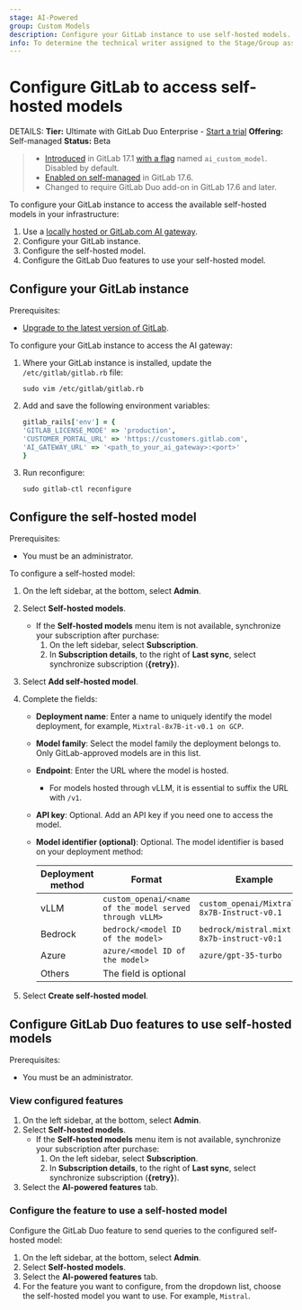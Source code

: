 ```yaml
---
stage: AI-Powered
group: Custom Models
description: Configure your GitLab instance to use self-hosted models.
info: To determine the technical writer assigned to the Stage/Group associated with this page, see https://handbook.gitlab.com/handbook/product/ux/technical-writing/#assignments
---
```


# Configure GitLab to access self-hosted models

DETAILS:
**Tier:** Ultimate with GitLab Duo Enterprise - [Start a trial](https://about.gitlab.com/solutions/gitlab-duo-pro/sales/?type=free-trial)
**Offering:** Self-managed
**Status:** Beta

> - [Introduced](https://gitlab.com/groups/gitlab-org/-/epics/12972) in GitLab 17.1 [with a flag](../../administration/feature_flags.md) named `ai_custom_model`. Disabled by default.
> - [Enabled on self-managed](https://gitlab.com/groups/gitlab-org/-/epics/15176) in GitLab 17.6.
> - Changed to require GitLab Duo add-on in GitLab 17.6 and later.

To configure your GitLab instance to access the available self-hosted models in your infrastructure:

1. Use a [locally hosted or GitLab.com AI gateway](index.md#choose-a-configuration-type).
1. Configure your GitLab instance.
1. Configure the self-hosted model.
1. Configure the GitLab Duo features to use your self-hosted model.

## Configure your GitLab instance

Prerequisites:

- [Upgrade to the latest version of GitLab](../../update/index.md).

To configure your GitLab instance to access the AI gateway:

1. Where your GitLab instance is installed, update the `/etc/gitlab/gitlab.rb` file:

   ```shell
   sudo vim /etc/gitlab/gitlab.rb
   ```

1. Add and save the following environment variables:

   ```ruby
   gitlab_rails['env'] = {
   'GITLAB_LICENSE_MODE' => 'production',
   'CUSTOMER_PORTAL_URL' => 'https://customers.gitlab.com',
   'AI_GATEWAY_URL' => '<path_to_your_ai_gateway>:<port>'
   }
   ```

1. Run reconfigure:

   ```shell
   sudo gitlab-ctl reconfigure
   ```

## Configure the self-hosted model

Prerequisites:

- You must be an administrator.

To configure a self-hosted model:

1. On the left sidebar, at the bottom, select **Admin**.
1. Select **Self-hosted models**.
   - If the **Self-hosted models** menu item is not available, synchronize your
     subscription after purchase:
     1. On the left sidebar, select **Subscription**.
     1. In **Subscription details**, to the right of **Last sync**, select
        synchronize subscription (**{retry}**).
1. Select **Add self-hosted model**.
1. Complete the fields:
   - **Deployment name**: Enter a name to uniquely identify the model deployment, for example, `Mixtral-8x7B-it-v0.1 on GCP`.
   - **Model family**: Select the model family the deployment belongs to. Only GitLab-approved models
     are in this list.
   - **Endpoint**: Enter the URL where the model is hosted.
     - For models hosted through vLLM, it is essential to suffix the URL with `/v1`.
   - **API key**: Optional. Add an API key if you need one to access the model.
   - **Model identifier (optional)**: Optional. The model identifier is based on your deployment method:

     | Deployment method | Format | Example |
     |-------------|---------|---------|
     | vLLM | `custom_openai/<name of the model served through vLLM>` | `custom_openai/Mixtral-8x7B-Instruct-v0.1` |
     | Bedrock | `bedrock/<model ID of the model>` | `bedrock/mistral.mixtral-8x7b-instruct-v0:1` |
     | Azure | `azure/<model ID of the model>` | `azure/gpt-35-turbo` |
     | Others | The field is optional |  |

1. Select **Create self-hosted model**.

## Configure GitLab Duo features to use self-hosted models

Prerequisites:

- You must be an administrator.

### View configured features

1. On the left sidebar, at the bottom, select **Admin**.
1. Select **Self-hosted models**.
   - If the **Self-hosted models** menu item is not available, synchronize your
     subscription after purchase:
     1. On the left sidebar, select **Subscription**.
     1. In **Subscription details**, to the right of **Last sync**, select
        synchronize subscription (**{retry}**).
1. Select the **AI-powered features** tab.

### Configure the feature to use a self-hosted model

Configure the GitLab Duo feature to send queries to the configured self-hosted model:

1. On the left sidebar, at the bottom, select **Admin**.
1. Select **Self-hosted models**.
1. Select the **AI-powered features** tab.
1. For the feature you want to configure, from the dropdown list, choose the self-hosted model you want to use. For example, `Mistral`.
